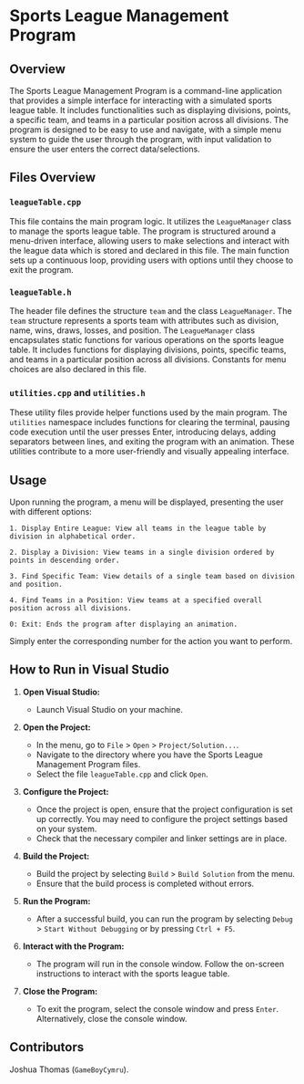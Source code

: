# Sports League Management Program

## Overview

The Sports League Management Program is a command-line application that provides a simple interface for interacting with a simulated sports league table. It includes functionalities such as displaying divisions, points, a specific team, and teams in a particular position across all divisions. The program is designed to be easy to use and navigate, with a simple menu system to guide the user through the program, with input validation to ensure the user enters the correct data/selections.

## Files Overview

### `leagueTable.cpp`

This file contains the main program logic. It utilizes the `LeagueManager` class to manage the sports league table. The program is structured around a menu-driven interface, allowing users to make selections and interact with the league data which is stored and declared in this file. The main function sets up a continuous loop, providing users with options until they choose to exit the program.

### `leagueTable.h`

The header file defines the structure `team` and the class `LeagueManager`. The `team` structure represents a sports team with attributes such as division, name, wins, draws, losses, and position. The `LeagueManager` class encapsulates static functions for various operations on the sports league table. It includes functions for displaying divisions, points, specific teams, and teams in a particular position across all divisions. Constants for menu choices are also declared in this file.

### `utilities.cpp` and `utilities.h`

These utility files provide helper functions used by the main program. The `utilities` namespace includes functions for clearing the terminal, pausing code execution until the user presses Enter, introducing delays, adding separators between lines, and exiting the program with an animation. These utilities contribute to a more user-friendly and visually appealing interface.

## Usage
Upon running the program, a menu will be displayed, presenting the user with different options:

```
1. Display Entire League: View all teams in the league table by division in alphabetical order.

2. Display a Division: View teams in a single division ordered by points in descending order.

3. Find Specific Team: View details of a single team based on division and position.

4. Find Teams in a Position: View teams at a specified overall position across all divisions.

0: Exit: Ends the program after displaying an animation.
```
Simply enter the corresponding number for the action you want to perform.


## How to Run in Visual Studio

1. **Open Visual Studio:**
   - Launch Visual Studio on your machine.

2. **Open the Project:**
   - In the menu, go to `File` > `Open` > `Project/Solution...`.
   - Navigate to the directory where you have the Sports League Management Program files.
   - Select the file `leagueTable.cpp` and click `Open`.

3. **Configure the Project:**
   - Once the project is open, ensure that the project configuration is set up correctly. You may need to configure the project settings based on your system.
   - Check that the necessary compiler and linker settings are in place.

4. **Build the Project:**
   - Build the project by selecting `Build` > `Build Solution` from the menu.
   - Ensure that the build process is completed without errors.

5. **Run the Program:**
   - After a successful build, you can run the program by selecting `Debug` > `Start Without Debugging` or by pressing `Ctrl + F5`.

6. **Interact with the Program:**
   - The program will run in the console window. Follow the on-screen instructions to interact with the sports league table.

7. **Close the Program:**
   - To exit the program, select the console window and press `Enter`. Alternatively, close the console window.


## Contributors

Joshua Thomas (`GameBoyCymru`).
